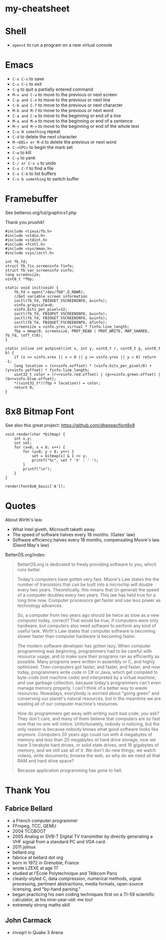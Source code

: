 # my-cheatsheet

# Shell

- `openvt` to run a program on a new virtual console

# Emacs

- `C-x C-s` to save
- `C-x C-c` to exit
- `C-g` to quit a partially entered command
- `M-v and C-v` to move to the previous or next screen
- `C-p and C-n` to move to the previous or next line
- `C-b and C-f` to move to the previous or next character
- `M-b and M-f` to move to the previous or next word
- `C-a and C-e` to move to the beginning or end of a line
- `M-a and M-e` to move to the beginning or end of a sentence
- `M-< and M->` to move to the beginning or end of the whole text
- `C-u N something` repeat
- `C-d` to delete the next character
- `M-<DEL> or M-d` to delete the previous or next word
- `C-<SPC>` to begin the mark set
- `C-w` to kill
- `C-y` to yank
- `C-/ or C-x u` to undo
- `C-x C-f` to find a file
- `C-x C-b` to list buffers
- `C-x b something` to switch buffer

# Framebuffer

See betteros.org/tut/graphics1.php

Thank you *prushik*!

    #include <linux/fb.h>
    #include <stdio.h>
    #include <stdint.h>
    #include <fcntl.h>
    #include <sys/mman.h>
    #include <sys/ioctl.h>

    int fb_fd;
    struct fb_fix_screeninfo finfo;
    struct fb_var_screeninfo vinfo;
    long screensize;
    uint8_t *fbp;

    static void init(void) {
        fb_fd = open("/dev/fb0",O_RDWR);
        //Get variable screen information                                             
        ioctl(fb_fd, FBIOGET_VSCREENINFO, &vinfo);
        vinfo.grayscale=0;
        vinfo.bits_per_pixel=32;
        ioctl(fb_fd, FBIOPUT_VSCREENINFO, &vinfo);
        ioctl(fb_fd, FBIOGET_VSCREENINFO, &vinfo);
        ioctl(fb_fd, FBIOGET_FSCREENINFO, &finfo);
        screensize = vinfo.yres_virtual * finfo.line_length;
        fbp = mmap(0, screensize, PROT_READ | PROT_WRITE, MAP_SHARED, fb_fd, (off_t)0);
    }

    static inline int putpixel(int x, int y, uint8_t r, uint8_t g, uint8_t b) {
        if (x >= vinfo.xres || x < 0 || y >= vinfo.yres || y < 0) return -1;
        long location = (x+vinfo.xoffset) * (vinfo.bits_per_pixel/8) + (y+vinfo.yoffset) * finfo.line_length;
        uint32_t color = (r<<vinfo.red.offset) | (g<<vinfo.green.offset) | (b<<vinfo.blue.offset);
        *((uint32_t*)(fbp + location)) = color;
        return 0;
    }

# 8x8 Bitmap Font

See also this great project: https://github.com/dhepper/font8x8

    void render(char *bitmap) {
        int x,y;
        int set;
        for (x=0; x < 8; x++) {
            for (y=0; y < 8; y++) {
                set = bitmap[x] & 1 << y;
                printf("%c", set ? 'X' : ' ');
            }
            printf("\n");
        }
    }

    render(font8x8_basic['A']);

# Quotes

About Wirth's law:
- What Intel giveth, Microsoft taketh away.
- The speed of software halves every 18 months. (Gates' law)
- Software efficiency halves every 18 months, compensating Moore's law. (David May's law)

BetterOS.org/index:

> BetterOS.org is dedicated to freely providing software to you, which runs better.
> 
> Today's computers have gotten very fast. Moore's Law states the the number of transistors that can be built into a microchip will double every two years. Theoretically, this means that (in general) the speed of a computer doubles every two years. This law has held true for a long time now. Computer processors get faster and use less power as technology advances.
>
> So, a computer from two years ago should be twice as slow as a new computer today, correct? That would be true, if computers were only hardware, but computers also need software to perform any kind of useful task. Wirth's Law states that computer software is becoming slower faster than computer hardware is becoming faster.
>
> The modern software developer has gotten lazy. When computer programming was beginning, programmers had to be careful with resource usage, and to make sure their programs ran as efficiently as possible. Many programs were written in assembly or C, and highly optimized. Then computers got faster, and faster, and faster, and now today, programmers write code in C# or Java, which get compiled to byte-code (not machine code) and interpreted by a virtual machine, and use garbage collection, because today's programmers can't even manage memory properly, I can't think of a better way to waste resources. Nowadays, everybody is worried about "going green" and conserving our planet's natural resources, but in the meantime we are wasting all of our computer machine's resources.
>
> How do programmers get away with writing such bad code, you ask? They don't care, and many of them believe that computers are so fast now that no one will notice. Unfortunately, nobody is noticing, but the only reason is because nobody knows what good software looks like anymore. Computers 20 years ago could run with 4 megabytes of memory and less than 20 megabytes of hard drive storage, now we have 3 terabyte hard drives, or solid state drives, and 16 gigabytes of memory, and we still use all of it. We don't do new things, we watch videos, write documents, browse the web, so why do we need all that RAM and hard drive space?
>
> Because application programming has gone to hell.

# Thank You

## Fabrice Bellard

- a French computer programmer
- FFmpeg, TCC, QEMU
- 2004 TCCBOOT
- 2005 Analog or DVB-T Digital TV transmitter by directly generating a VHF signal from a standard PC and VGA card.
- 2011 jslinux
- bellard.org
- fabrice at bellard dot org
- born in 1972 in Grenoble, France
- wrote LZEXE at age 17
- studied at l'École Polytechnique and Télécom Paris
- cleanly-styled C, data compression, numerical methods, signal processing, pertinent abstractions, media formats, open-source licensing, and “by-hand parsing.”
- began practicing his own coding techniques first on a TI-59 scientific calculator, at his nine-year-old: me too!
- extremely strong maths skill

## John Carmack

- *invsqrt* in Quake 3 Arena
